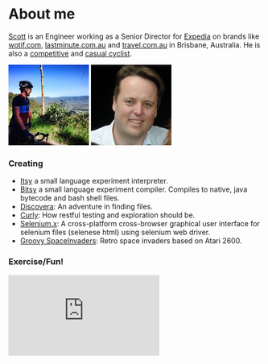 # About me

[Scott](https://au.linkedin.com/in/scottjhorn) is an Engineer working as a Senior Director for [Expedia](http://expedia.com) on brands like [wotif.com](http://wotif.com), [lastminute.com.au](http://www.lastminute.com.au) and [travel.com.au](http://www.travel.com.au) in Brisbane, Australia. He is also a [competitive](http://www.strava.com/athletes/1300808) and [casual cyclist](http://www.strava.com/athletes/1300808).

![Scott on Mt Nebo picture](img/nebo.jpeg "Looking out of Mt Nebo")
![Scott's profile image](img/profile.jpg "Scott's profile image")


### Creating

* [Itsy](https://github.com/sjhorn/itsy-lang) a small language experiment interpreter.
* [Bitsy](https://github.com/sjhorn/bitsy-lang) a small language experiment compiler. Compiles to native, java bytecode and bash shell files.
* [Discovera](https://github.com/sjhorn/discovera): An adventure in finding files.
* [Curly](https://github.com/sjhorn/curly): How restful testing and exploration should be.
* [Selenium.x](https://github.com/sjhorn/selenium.x): A cross-platform cross-browser graphical user interface for selenium files (selenese html) using selenium web driver.
* [Groovy SpaceInvaders](https://github.com/sjhorn/SpaceInvaders): Retro space invaders based on Atari 2600.                        

### Exercise/Fun!


<iframe height='160' width='300' frameborder='0' allowtransparency='true' scrolling='no' src='http://www.strava.com/athletes/1300808/activity-summary/2e8ce33e84e6ca28bbee37f916c6e0b78cbf5064'></iframe>